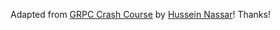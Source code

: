 Adapted from [GRPC Crash Course](https://www.youtube.com/watch?v=Yw4rkaTc0f8) by [Hussein Nassar](https://www.youtube.com/channel/UC_ML5xP23TOWKUcc-oAE_Eg)! Thanks!